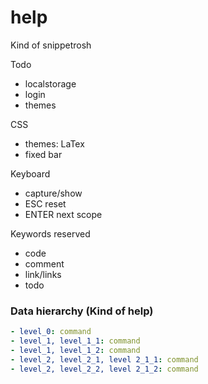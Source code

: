# help
Kind of snippetrosh

Todo
- localstorage
- login
- themes

CSS
- themes: LaTex
- fixed bar

Keyboard
- capture/show
- ESC reset
- ENTER next scope

Keywords reserved
- code
- comment
- link/links
- todo

### Data hierarchy (Kind of help)

```yml
- level_0: command
- level_1, level_1_1: command
- level_1, level_1_2: command
- level_2, level_2_1, level 2_1_1: command
- level_2, level_2_2, level 2_1_2: command
```
